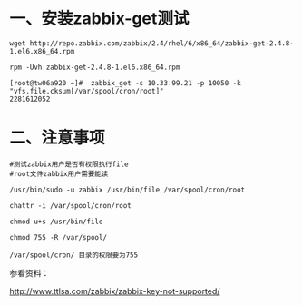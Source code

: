 # 一、安装zabbix-get测试
```
wget http://repo.zabbix.com/zabbix/2.4/rhel/6/x86_64/zabbix-get-2.4.8-1.el6.x86_64.rpm

rpm -Uvh zabbix-get-2.4.8-1.el6.x86_64.rpm 

[root@tw06a920 ~]#  zabbix_get -s 10.33.99.21 -p 10050 -k "vfs.file.cksum[/var/spool/cron/root]"
2281612052
```
# 二、注意事项

```
#测试zabbix用户是否有权限执行file
#root文件zabbix用户需要能读

/usr/bin/sudo -u zabbix /usr/bin/file /var/spool/cron/root
 
chattr -i /var/spool/cron/root
 
chmod u+s /usr/bin/file
 
chmod 755 -R /var/spool/

/var/spool/cron/ 目录的权限要为755
```

参看资料：

http://www.ttlsa.com/zabbix/zabbix-key-not-supported/  
